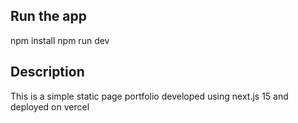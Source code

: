 ## Run the app

npm install
npm run dev

## Description

This is a simple static page portfolio developed using next.js 15 and deployed on vercel
